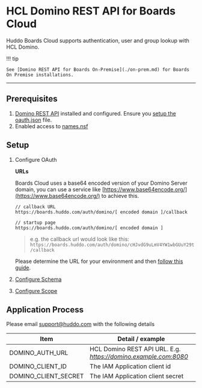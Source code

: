 # HCL Domino REST API for Boards Cloud

Huddo Boards Cloud supports authentication, user and group lookup with HCL Domino.

!!! tip

    See [Domino REST API for Boards On-Premise](./on-prem.md) for Boards On Premise installations.

---

## Prerequisites

1. [Domino REST API](https://opensource.hcltechsw.com/Domino-rest-api/tutorial/installconfig/index.html) installed and configured. Ensure you [setup the oauth.json](https://opensource.hcltechsw.com/Domino-rest-api/howto/VoltMX/configuring-keep-idplite-with-identity-service.html?h=oauth.json#set-up-domino-rest-api) file.
1. Enabled access to [names.nsf](https://opensource.hcltechsw.com/Domino-rest-api/howto/database/excludeddb.html?h=names.#procedure)

## Setup

1.  Configure OAuth

    **URLs**

    Boards Cloud uses a base64 encoded version of your Domino Server domain, you can use a service like [https://www.base64encode.org/](https://www.base64encode.org/) to achieve this.

        // callback URL
        https://boards.huddo.com/auth/domino/[ encoded domain ]/callback

        // startup page
        https://boards.huddo.com/auth/domino/[ encoded domain ]

    > e.g. the callback url would look like this: `https://boards.huddo.com/auth/domino/cHJvdG9uLmV4YW1wbGUuY29t/callback`

    Please determine the URL for your environment and then [follow this guide](./oauth/index.md).

1.  [Configure Schema](./schema/index.md)

1.  [Configure Scope](./scope/index.md)

## Application Process

Please email [support@huddo.com](mailto://support@huddo.com) with the following details

| Item                 | Detail / example                                                |
| -------------------- | --------------------------------------------------------------- |
| DOMINO_AUTH_URL      | HCL Domino REST API URL. E.g. *https://domino.example.com:8080* |
| DOMINO_CLIENT_ID     | The IAM Application client id                                   |
| DOMINO_CLIENT_SECRET | The IAM Application client secret                               |
